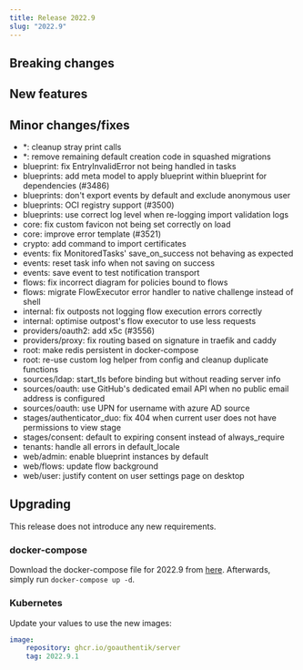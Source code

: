 ```yaml
---
title: Release 2022.9
slug: "2022.9"
---
```


## Breaking changes

## New features

## Minor changes/fixes

- *: cleanup stray print calls
- *: remove remaining default creation code in squashed migrations
- blueprint: fix EntryInvalidError not being handled in tasks
- blueprints: add meta model to apply blueprint within blueprint for dependencies (#3486)
- blueprints: don't export events by default and exclude anonymous user
- blueprints: OCI registry support (#3500)
- blueprints: use correct log level when re-logging import validation logs
- core: fix custom favicon not being set correctly on load
- core: improve error template (#3521)
- crypto: add command to import certificates
- events: fix MonitoredTasks' save_on_success not behaving as expected
- events: reset task info when not saving on success
- events: save event to test notification transport
- flows: fix incorrect diagram for policies bound to flows
- flows: migrate FlowExecutor error handler to native challenge instead of shell
- internal: fix outposts not logging flow execution errors correctly
- internal: optimise outpost's flow executor to use less requests
- providers/oauth2: add x5c (#3556)
- providers/proxy: fix routing based on signature in traefik and caddy
- root: make redis persistent in docker-compose
- root: re-use custom log helper from config and cleanup duplicate functions
- sources/ldap: start_tls before binding but without reading server info
- sources/oauth: use GitHub's dedicated email API when no public email address is configured
- sources/oauth: use UPN for username with azure AD source
- stages/authenticator_duo: fix 404 when current user does not have permissions to view stage
- stages/consent: default to expiring consent instead of always_require
- tenants: handle all errors in default_locale
- web/admin: enable blueprint instances by default
- web/flows: update flow background
- web/user: justify content on user settings page on desktop

## Upgrading

This release does not introduce any new requirements.

### docker-compose

Download the docker-compose file for 2022.9 from [here](https://goauthentik.io/version/2022.9/docker-compose.yml). Afterwards, simply run `docker-compose up -d`.

### Kubernetes

Update your values to use the new images:

```yaml
image:
    repository: ghcr.io/goauthentik/server
    tag: 2022.9.1
```
